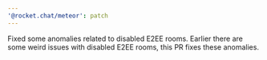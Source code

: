 ```yaml
---
'@rocket.chat/meteor': patch
---
```


Fixed some anomalies related to disabled E2EE rooms. Earlier there are some weird issues with disabled E2EE rooms, this PR fixes these anomalies.
